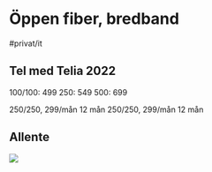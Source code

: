 # Öppen fiber, bredband

#privat/it

## Tel med Telia 2022
100/100: 499
250: 549
500: 699

250/250, 299/mån 12 mån
250/250, 299/mån 12 mån


## Allente

![](%C3%96ppen%20fiber,%20bredband/98459DC0-BD32-4D19-87BD-43D3301CA074.png)